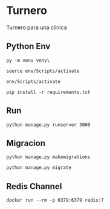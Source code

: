 # Turnero

Turnero para una clinica

## Python Env

```py -m venv venv\```

```source env/Scripts/activate```

```env/Scripts/activate```

```pip install -r requirements.txt ```

## Run

```python manage.py runserver 3000```

## Migracion

```python manage.py makemigrations```

```python manage.py migrate```

## Redis Channel

```docker run --rm -p 6379:6379 redis:7```